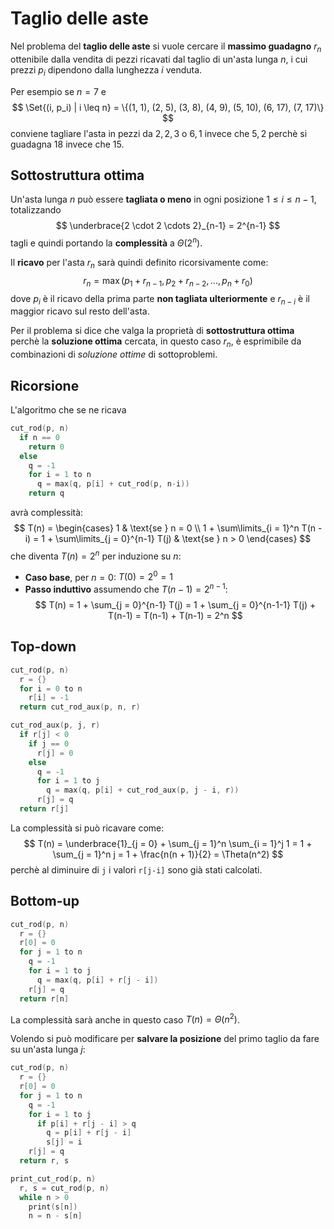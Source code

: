 # Taglio delle aste

Nel problema del **taglio delle aste** si vuole cercare il **massimo guadagno** $r_n$ ottenibile dalla vendita di pezzi ricavati dal taglio di un'asta lunga $n$, i cui prezzi $p_i$ dipendono dalla lunghezza $i$ venduta.

Per esempio se $n = 7$ e
$$
\Set{(i, p_i) | i \leq n} = \{(1, 1), (2, 5), (3, 8), (4, 9), (5, 10), (6, 17), (7, 17)\}
$$
conviene tagliare l'asta in pezzi da $2, 2, 3$ o $6, 1$ invece che $5, 2$ perchè si guadagna $18$ invece che $15$.

## Sottostruttura ottima

Un'asta lunga $n$ può essere **tagliata o meno** in ogni posizione $1 \leq i \leq n-1$, totalizzando
$$
\underbrace{2 \cdot 2 \cdots 2}_{n-1} = 2^{n-1}
$$
tagli e quindi portando la **complessità** a $\Theta(2^n)$.

Il **ricavo** per l'asta $r_n$ sarà quindi definito ricorsivamente come:
$$
r_n = \max(p_1 + r_{n-1}, p_2 + r_{n-2}, ..., p_n + r_0)
$$
dove $p_i$ è il ricavo della prima parte **non tagliata ulteriormente** e $r_{n-i}$ è il maggior ricavo sul resto dell'asta.

Per il problema si dice che valga la proprietà di **sottostruttura ottima** perchè la **soluzione ottima** cercata, in questo caso $r_n$, è esprimibile da combinazioni di _soluzione ottime_ di sottoproblemi.

## Ricorsione

L'algoritmo che se ne ricava
```c
cut_rod(p, n)
  if n == 0
    return 0
  else
    q = -1
    for i = 1 to n
      q = max(q, p[i] + cut_rod(p, n-i))
    return q
```
avrà complessità:
$$
T(n) = \begin{cases}
1 & \text{se } n = 0 \\
1 + \sum\limits_{i = 1}^n T(n - i) = 1 + \sum\limits_{j = 0}^{n-1} T(j) & \text{se } n > 0
\end{cases}
$$
che diventa $T(n) = 2^n$ per induzione su $n$:
- **Caso base**, per $n = 0$: $T(0) = 2^0 = 1$
- **Passo induttivo** assumendo che $T(n-1) = 2^{n-1}$:
$$
T(n) = 1 + \sum_{j = 0}^{n-1} T(j) = 1 + \sum_{j = 0}^{n-1-1} T(j) + T(n-1) = T(n-1) + T(n-1) = 2^n
$$

## Top-down

```c
cut_rod(p, n)
  r = {}
  for i = 0 to n
    r[i] = -1
  return cut_rod_aux(p, n, r)

cut_rod_aux(p, j, r)
  if r[j] < 0
    if j == 0
      r[j] = 0
    else
      q = -1
      for i = 1 to j
        q = max(q, p[i] + cut_rod_aux(p, j - i, r))
      r[j] = q
  return r[j]
```

La complessità si può ricavare come:
$$
T(n) = \underbrace{1}_{j = 0} + \sum_{j = 1}^n \sum_{i = 1}^j 1 = 1 + \sum_{j = 1}^n j = 1 + \frac{n(n + 1)}{2} = \Theta(n^2)
$$
perchè al diminuire di `j` i valori `r[j-i]` sono già stati calcolati.

## Bottom-up

```c
cut_rod(p, n)
  r = {}
  r[0] = 0
  for j = 1 to n
    q = -1
    for i = 1 to j
      q = max(q, p[i] + r[j - i])
    r[j] = q
  return r[n]
```

La complessità sarà anche in questo caso $T(n) = \Theta(n^2)$.

Volendo si può modificare per **salvare la posizione** del primo taglio da fare su un'asta lunga $j$:
```c
cut_rod(p, n)
  r = {}
  r[0] = 0
  for j = 1 to n
    q = -1
    for i = 1 to j
      if p[i] + r[j - i] > q
        q = p[i] + r[j - i]
        s[j] = i
    r[j] = q
  return r, s

print_cut_rod(p, n)
  r, s = cut_rod(p, n)
  while n > 0
    print(s[n])
    n = n - s[n]
```
